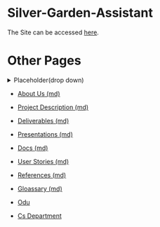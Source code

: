# Silver-Garden-Assistant

 The Site can be accessed [here](https://ethanbenton.github.io/Silver-Garden-Assistant/).

 # Other Pages

<details>
  <summary>Placeholder(drop down)</summary>

    idk how links work here

</details>

  - [About Us (md)](about_us)

  - [Project Description (md)](Project_Description)

  - [Deliverables (md)](Deliverables)

  - [Presentations (md)](presentations)
  
  - [Docs (md)](docs)

  - [User Stories (md)](User_Stories)

  - [References (md)](References)

  - [Gloassary (md)](Glossary)

  - [Odu](https://www.odu.edu/)
  
  - [Cs Department](https://www.odu.edu/computer-science)
  
